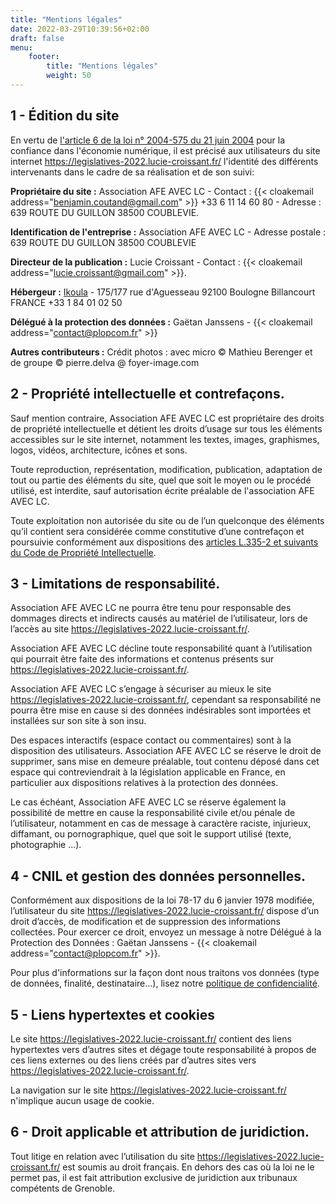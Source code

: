 ```yaml
---
title: "Mentions légales"
date: 2022-03-29T10:39:56+02:00
draft: false
menu:
    footer:
        title: "Mentions légales"
        weight: 50
---
```

## 1 - Édition du site
En vertu de [l'article 6 de la loi n° 2004-575 du 21 juin 2004](https://www.legifrance.gouv.fr/affichTexte.do?cidTexte=JORFTEXT000000801164#LEGIARTI000042038977) 
pour la confiance dans l'économie numérique, il est précisé aux utilisateurs du site 
internet https://legislatives-2022.lucie-croissant.fr/ l'identité des différents intervenants dans 
le cadre de sa réalisation et de son suivi:

__Propriétaire du site :__ Association AFE AVEC LC - Contact : {{< cloakemail address="benjamin.coutand@gmail.com" >}} +33 6 11 14 60 80 - Adresse : 639 ROUTE DU GUILLON 38500 COUBLEVIE.

__Identification de l'entreprise :__ Association AFE AVEC LC - Adresse postale : 639 ROUTE DU GUILLON 38500 COUBLEVIE

__Directeur de la publication :__ Lucie Croissant - Contact : {{< cloakemail address="lucie.croissant@gmail.com" >}}.

__Hébergeur :__ [Ikoula](https://www.ikoula.com/fr/contacts) - 175/177 rue d'Aguesseau 92100 Boulogne Billancourt FRANCE +33 1 84 01 02 50

__Délégué à la protection des données :__ Gaëtan Janssens - {{< cloakemail address="contact@plopcom.fr" >}}

__Autres contributeurs :__ Crédit photos : avec micro © Mathieu Berenger et de groupe © pierre.delva @ foyer-image.com

## 2 - Propriété intellectuelle et contrefaçons.

Sauf mention contraire, Association AFE AVEC LC est propriétaire des droits de propriété intellectuelle 
et détient les droits d’usage sur tous les éléments accessibles sur le site internet, notamment les textes, 
images, graphismes, logos, vidéos, architecture, icônes et sons.

Toute reproduction, représentation, modification, publication, adaptation de tout ou partie des éléments 
du site, quel que soit le moyen ou le procédé utilisé, est interdite, sauf autorisation écrite préalable 
de l'association AFE AVEC LC.

Toute exploitation non autorisée du site ou de l’un quelconque des éléments qu’il contient sera considérée 
comme constitutive d’une contrefaçon et poursuivie conformément aux dispositions des 
[articles L.335-2 
et suivants du Code de Propriété Intellectuelle](https://www.legifrance.gouv.fr/affichCodeArticle.do?idArticle=LEGIARTI000032655082&cidTexte=LEGITEXT000006069414&dateTexte=20160605).

## 3 - Limitations de responsabilité.

Association AFE AVEC LC ne pourra être tenu pour responsable des dommages directs et 
indirects causés au matériel de l’utilisateur, lors de l’accès au site 
https://legislatives-2022.lucie-croissant.fr/.

Association AFE AVEC LC décline toute responsabilité quant à l’utilisation qui pourrait être faite 
des informations et contenus présents sur https://legislatives-2022.lucie-croissant.fr/.

Association AFE AVEC LC s’engage à sécuriser au mieux le site https://legislatives-2022.lucie-croissant.fr/, 
cependant sa responsabilité ne pourra être mise en cause si des données indésirables sont importées et 
installées sur son site à son insu.

Des espaces interactifs (espace contact ou commentaires) sont à la disposition des utilisateurs. 
Association AFE AVEC LC se réserve le droit de supprimer, sans mise en demeure préalable, 
tout contenu déposé dans cet espace qui contreviendrait à la législation applicable en France, 
en particulier aux dispositions relatives à la protection des données.

Le cas échéant, Association AFE AVEC LC se réserve également la possibilité de mettre en cause la 
responsabilité civile et/ou pénale de l’utilisateur, notamment en cas de message à caractère raciste, 
injurieux, diffamant, ou pornographique, quel que soit le support utilisé (texte, photographie …).

## 4 - CNIL et gestion des données personnelles.

Conformément aux dispositions de la loi 78-17 du 6 janvier 1978 modifiée, l’utilisateur du site 
https://legislatives-2022.lucie-croissant.fr/ dispose d’un droit d’accès, de modification et 
de suppression des informations collectées. Pour exercer ce droit, envoyez un message à notre 
Délégué à la Protection des Données : Gaëtan Janssens - {{< cloakemail address="contact@plopcom.fr" >}}.

Pour plus d'informations sur la façon dont nous traitons vos données (type de données, finalité, destinataire...), 
lisez notre [politique de confidencialité](/pages/politique_confidencialite).

## 5 - Liens hypertextes et cookies

Le site https://legislatives-2022.lucie-croissant.fr/ contient des liens hypertextes vers d’autres sites 
et dégage toute responsabilité à propos de ces liens externes ou des liens créés par d’autres sites 
vers https://legislatives-2022.lucie-croissant.fr/.

La navigation sur le site https://legislatives-2022.lucie-croissant.fr/ n'implique aucun usage de cookie.

## 6 - Droit applicable et attribution de juridiction.

Tout litige en relation avec l’utilisation du site https://legislatives-2022.lucie-croissant.fr/ 
est soumis au droit français. En dehors des cas où la loi ne le permet pas, 
il est fait attribution exclusive de juridiction aux tribunaux compétents de Grenoble.